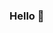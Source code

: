 ### Hello 👋

<!--
**LRWright/LRWright** is a ✨ _special_ ✨ repository because its `README.md` (this file) appears on your GitHub profile.

Here are some ideas to get you started:

- 🌱 I’m currently learning web development with Code Nation
-->
